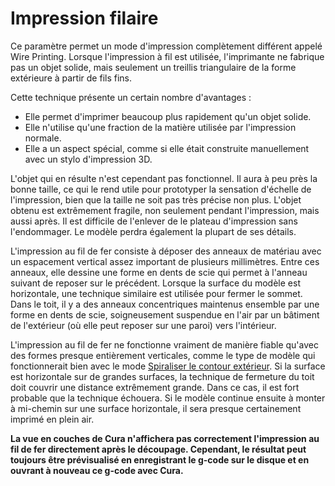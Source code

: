 Impression filaire
====
Ce paramètre permet un mode d'impression complètement différent appelé Wire Printing. Lorsque l'impression à fil est utilisée, l'imprimante ne fabrique pas un objet solide, mais seulement un treillis triangulaire de la forme extérieure à partir de fils fins.

Cette technique présente un certain nombre d'avantages :
* Elle permet d'imprimer beaucoup plus rapidement qu'un objet solide.
* Elle n'utilise qu'une fraction de la matière utilisée par l'impression normale.
* Elle a un aspect spécial, comme si elle était construite manuellement avec un stylo d'impression 3D.

L'objet qui en résulte n'est cependant pas fonctionnel. Il aura à peu près la bonne taille, ce qui le rend utile pour prototyper la sensation d'échelle de l'impression, bien que la taille ne soit pas très précise non plus. L'objet obtenu est extrêmement fragile, non seulement pendant l'impression, mais aussi après. Il est difficile de l'enlever de le plateau d'impression sans l'endommager. Le modèle perdra également la plupart de ses détails.

L'impression au fil de fer consiste à déposer des anneaux de matériau avec un espacement vertical assez important de plusieurs millimètres. Entre ces anneaux, elle dessine une forme en dents de scie qui permet à l'anneau suivant de reposer sur le précédent. Lorsque la surface du modèle est horizontale, une technique similaire est utilisée pour fermer le sommet. Dans le toit, il y a des anneaux concentriques maintenus ensemble par une forme en dents de scie, soigneusement suspendue en l'air par un bâtiment de l'extérieur (où elle peut reposer sur une paroi) vers l'intérieur.

L'impression au fil de fer ne fonctionne vraiment de manière fiable qu'avec des formes presque entièrement verticales, comme le type de modèle qui fonctionnerait bien avec le mode [Spiraliser le contour extérieur](../blackmagic/magic_spiralize.md). Si la surface est horizontale sur de grandes surfaces, la technique de fermeture du toit doit couvrir une distance extrêmement grande. Dans ce cas, il est fort probable que la technique échouera. Si le modèle continue ensuite à monter à mi-chemin sur une surface horizontale, il sera presque certainement imprimé en plein air.

**La vue en couches de Cura n'affichera pas correctement l'impression au fil de fer directement après le découpage. Cependant, le résultat peut toujours être prévisualisé en enregistrant le g-code sur le disque et en ouvrant à nouveau ce g-code avec Cura.**

